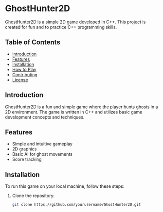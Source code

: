 # GhostHunter2D

GhostHunter2D is a simple 2D game developed in C++. This project is created for fun and to practice C++ programming skills.

## Table of Contents

- [Introduction](#introduction)
- [Features](#features)
- [Installation](#installation)
- [How to Play](#how-to-play)
- [Contributing](#contributing)
- [License](#license)

## Introduction

GhostHunter2D is a fun and simple game where the player hunts ghosts in a 2D environment. The game is written in C++ and utilizes basic game development concepts and techniques.

## Features

- Simple and intuitive gameplay
- 2D graphics
- Basic AI for ghost movements
- Score tracking

## Installation

To run this game on your local machine, follow these steps:

1. Clone the repository:
   ```bash
   git clone https://github.com/yourusername/GhostHunter2D.git

